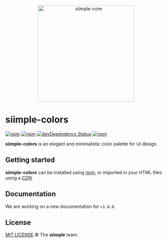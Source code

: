 <div align="center">
  <img height="300px" src="https://rawgit.com/siimple/siimple-colors/master/media/logo-inverted.png" alt="siimple-core">
  <br>
</div>

# siimple-colors

[![npm](https://img.shields.io/npm/v/siimple-colors.svg?style=flat-square)](https://www.npmjs.com/package/siimple-colors)
[![npm](https://img.shields.io/npm/dt/siimple-colors.svg?style=flat-square)](https://www.npmjs.com/package/siimple-colors)
[![devDependency Status](https://david-dm.org/siimple/siimple-colors/dev-status.svg?style=flat-square)](https://david-dm.org/siimple/siimple-colors#info=devDependencies)
[![npm](https://img.shields.io/npm/l/siimple-colors.svg?style=flat-square)](https://github.com/siimpl/siimple-colors)

**siimple-colors** is an elegant and minimalistic color palette for UI design.


## Getting started

**siimple-colors** can be installed using [npm](https://www.npmjs.com/package/siimple-colors), or imported in your HTML files using a [CDN](https://www.jsdelivr.com/package/npm/siimple-colors).

## Documentation 

We are working on a new documentation for `v1.0.0`.

## License

[MIT LICENSE](./LICENSE) &copy; The **siimple** team.

